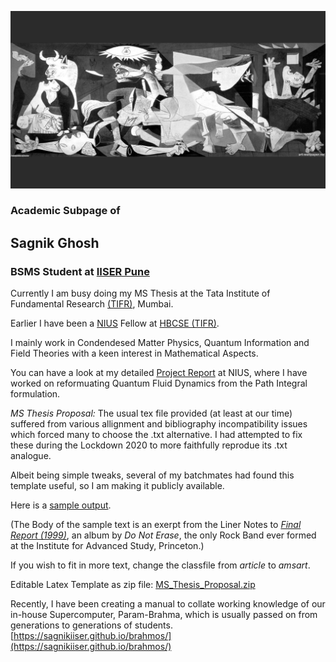 ![Thumbnail](Guernica.jpg)


### Academic Subpage of
## Sagnik Ghosh

### BSMS Student at [IISER Pune](http://iiserpune.ac.in)

Currently I am busy doing my MS Thesis at the Tata Institute of Fundamental Research [(TIFR)](https://www.tifr.res.in/), Mumbai.

Earlier I have been a [NIUS](https://nius.hbcse.tifr.res.in) Fellow at [HBCSE (TIFR)](http://www.hbcse.tifr.res.in/).

I mainly work in Condendesed Matter Physics, Quantum Information and Field Theories with a keen interest in Mathematical Aspects. 

You can have a look at my detailed [Project Report](https://sagnikiiser.github.io/NIUS/NIUS_thesis.pdf) at NIUS, where I have worked on reformuating Quantum Fluid Dynamics from the Path Integral formulation. 

*MS Thesis Proposal:*
The usual tex file provided (at least at our time) suffered from various allignment and bibliography incompatibility issues which forced many to choose the .txt alternative. I had attempted to fix these during the Lockdown 2020 to more faithfully reprodue its .txt analogue. 

Albeit being simple tweaks, several of my batchmates had found this template useful, so I am making it publicly available.

Here is a [sample output](https://sagnikiiser.github.io/MS%20Thesis%20Proposal/MS_Thesis_Proposal.pdf).

(The Body of the sample text is an exerpt from the Liner Notes to [_Final Report (1999)_](http://www.math.utah.edu/~ptrapa/finalreport/CD.html), an album by _Do Not Erase_, the only Rock Band ever formed at the Institute for Advanced Study, Princeton.)

If you wish to fit in more text, change the classfile from _article_ to _amsart_.

Editable Latex Template as zip file: [MS_Thesis_Proposal.zip](https://github.com/SagnikIISER/sagnikiiser.github.io/blob/main/MS%20Thesis%20Proposal/MS%20Thesis%20Proposal.zip) 


Recently, I have been creating a manual to collate working knowledge of our in-house Supercomputer, Param-Brahma, which is usually passed on from generations to generations of students.
<br/> [https://sagnikiiser.github.io/brahmos/](https://sagnikiiser.github.io/brahmos/)

